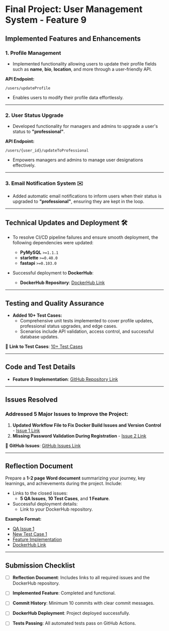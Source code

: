 # Final Project: User Management System - Feature 9 

## Implemented Features and Enhancements

### 1. Profile Management 
- Implemented functionality allowing users to update their profile fields such as **name**, **bio**, **location**, and more through a user-friendly API.

**API Endpoint:**
```
/users/updateProfile
```
- Enables users to modify their profile data effortlessly.

---

### 2. User Status Upgrade 
- Developed functionality for managers and admins to upgrade a user's status to **"professional"**.

**API Endpoint:**
```
/users/{user_id}/updateToProfessional
```
- Empowers managers and admins to manage user designations effectively.

---

### 3. Email Notification System ✉️
- Added automatic email notifications to inform users when their status is upgraded to **"professional"**, ensuring they are kept in the loop.

---

## Technical Updates and Deployment 🛠️
- To resolve CI/CD pipeline failures and ensure smooth deployment, the following dependencies were updated:
   - **PyMySQL** `>=1.1.1`
   - **starlette** `>=0.40.0`
   - **fastapi** `>=0.103.0`

- Successful deployment to **DockerHub**:
   - **DockerHub Repository**: [DockerHub Link](https://hub.docker.com/repository/docker/username/repository)

---

## Testing and Quality Assurance 
- **Added 10+ Test Cases:**
   - Comprehensive unit tests implemented to cover profile updates, professional status upgrades, and edge cases.
   - Scenarios include API validation, access control, and successful database updates.

📄 **Link to Test Cases**: [10+ Test Cases](https://github.com/your-repo/issues/1)

---

## Code and Test Details 
- **Feature 9 Implementation**: [GitHub Repository Link](https://github.com/your-repo)

---

## Issues Resolved 
### Addressed 5 Major Issues to Improve the Project:
1. **Updated Workflow File to Fix Docker Build Issues and Version Control** - [Issue 1 Link](https://github.com/your-repo/issues/1)
2. **Missing Password Validation During Registration** - [Issue 2 Link](https://github.com/your-repo/issues/2)

📄 **GitHub Issues**: [GitHub Issues Link](https://github.com/your-repo/issues)

---

## Reflection Document 
Prepare a **1-2 page Word document** summarizing your journey, key learnings, and achievements during the project. Include:
- Links to the closed issues:
   - **5 QA Issues**, **10 Test Cases**, and **1 Feature**.
- Successful deployment details:
   - Link to your DockerHub repository.

**Example Format:**
- [QA Issue 1](https://github.com/your-repo/issues/1)
- [New Test Case 1](https://github.com/your-repo/issues/2)
- [Feature Implementation](https://github.com/your-repo/issues/3)
- [DockerHub Link](https://hub.docker.com/repository/docker/hariniv02/user_management/general)


---

## Submission Checklist 
- [ ] **Reflection Document**: Includes links to all required issues and the DockerHub repository.
- [ ] **Implemented Feature**: Completed and functional.
- [ ] **Commit History**: Minimum 10 commits with clear commit messages.
- [ ] **DockerHub Deployment**: Project deployed successfully.
- [ ] **Tests Passing**: All automated tests pass on GitHub Actions.


